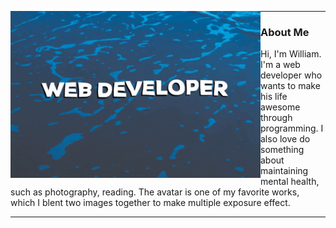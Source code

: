 <p align="center">
  <img width="400" align='left' src="https://github.com/Ruila/Ruila/blob/main/resource/giphy.gif?raw=true">
</p>

---
### About Me

Hi, I'm William. I'm a web developer who wants to make his life awesome through programming. I also love do something about maintaining mental health, such as photography, reading. The avatar is one of my favorite works, which I blent two images together to make multiple exposure effect.

---
